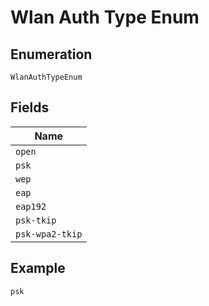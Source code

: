 
# Wlan Auth Type Enum

## Enumeration

`WlanAuthTypeEnum`

## Fields

| Name |
|  --- |
| `open` |
| `psk` |
| `wep` |
| `eap` |
| `eap192` |
| `psk-tkip` |
| `psk-wpa2-tkip` |

## Example

```
psk
```

